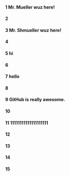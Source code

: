 #### 1 Mr. Mueller wuz here!
#### 2
#### 3 Mr. Shmueller wuz here!
#### 4
#### 5 hi
#### 6
#### 7 hello
#### 8
#### 9 GitHub is really awesome.
#### 10
#### 11 11111111111111111111
#### 12
#### 13
#### 14
#### 15